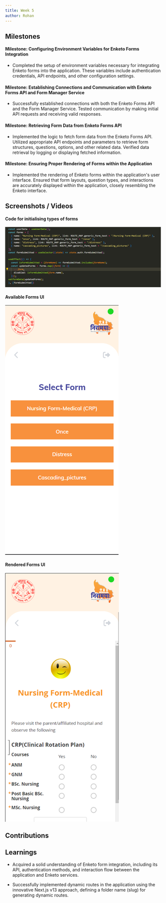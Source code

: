 ```yaml
---
title: Week 5
author: Rohan
---
```


## Milestones

#### Milestone: Configuring Environment Variables for Enketo Forms Integration

- Completed the setup of environment variables necessary for integrating Enketo forms into the application. These variables include authentication credentials, API endpoints, and other configuration settings.

#### Milestone: Establishing Connections and Communication with Enketo Forms API and Form Manager Service

- Successfully established connections with both the Enketo Forms API and the Form Manager Service.  Tested communication by making initial API requests and receiving valid responses.

#### Milestone: Retrieving Form Data from Enketo Forms API

- Implemented the logic to fetch form data from the Enketo Forms API. Utilized appropriate API endpoints and parameters to retrieve form structures, questions, options, and other related data. Verified data retrieval by logging or displaying fetched information.

#### Milestone: Ensuring Proper Rendering of Forms within the Application

- Implemented the rendering of Enketo forms within the application's user interface. Ensured that form layouts, question types, and interactions are accurately displayed within the application, closely resembling the Enketo interface.

## Screenshots / Videos 
#### Code for initialising types of forms 
![Form Code](../assets/Form-Code.png)

#### Available Forms UI 
![Available Forms](../assets/Available-Forms.png)

#### Rendered Forms UI 
![Rendered Form UI](../assets/Rendered-Form.png)
## Contributions

## Learnings
- Acquired a solid understanding of Enketo form integration, including its API, authentication methods, and interaction flow between the application and Enketo services.

- Successfully implemented dynamic routes in the application using the innovative Next.js v13 approach, defining a folder name (slug) for generating dynamic routes.